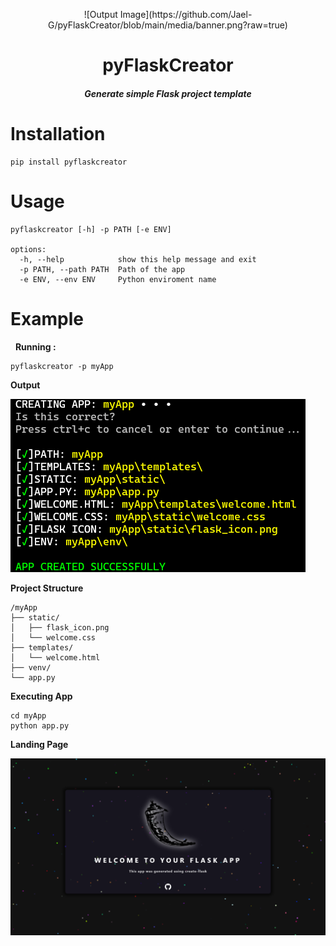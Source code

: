 <p align="center">
![Output Image](https://github.com/Jael-G/pyFlaskCreator/blob/main/media/banner.png?raw=true)
</p>


<h1 align="center">pyFlaskCreator </h1>
<h5 align="center">Generate simple Flask project template</h5>

# Installation

```
pip install pyflaskcreator
```

# Usage

```
pyflaskcreator [-h] -p PATH [-e ENV]

options:
  -h, --help            show this help message and exit
  -p PATH, --path PATH  Path of the app
  -e ENV, --env ENV     Python enviroment name
```
# Example
&nbsp;
**Running :** 
```
pyflaskcreator -p myApp
```

**Output**

![Output Image](https://github.com/Jael-G/pyFlaskCreator/blob/main/media/output.png)


**Project Structure**

```
/myApp
├── static/
│   ├── flask_icon.png
│   └── welcome.css
├── templates/
│   └── welcome.html
├── venv/
└── app.py
```

**Executing App**
```
cd myApp
python app.py
```

**Landing Page**

![Output Image](https://github.com/Jael-G/pyFlaskCreator/blob/main/media/landing_page.png)
